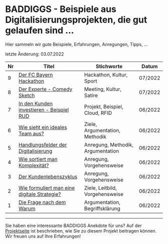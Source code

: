 # BADDIGGS - Beispiele aus Digitalisierungsprojekten, die gut gelaufen sind ...

Hier sammeln wir gute Beispiele, Erfahrungen, Anregungen, Tipps, ...

letzte Änderung: 03.07.2022

| Nr   | Titel                                                                                   | Stichworte                           | Datum           |
|------| --------------------------------------------------------------------------------------- |--------------------------------------|-----------------|
|    9 | [Der FC Bayern Hackathon](baddiggs/9_fcb_hackathon.md)                                  | Hackathon, Kultur, Sport             | 07/2022         |
|    8 | [Der Experte - Comedy Sketch](baddiggs/8_der_experte.md)                                | Meeting, Kultur, Satire              | 07/2022         |
|    7 | [In den Kunden investieren - Beispiel RUD](baddiggs/7_investition_kunde.md)             | Projekt, Beispiel, Cloud, RFID       | 06/2022         |
|    6 | [Wie sieht ein ideales Team aus?](baddiggs/6_ideales_team.md)                           | Ziele, Argumentation, Methodik       | 06/2022         |
|    5 | [Handlungsfelder der Digitalisierung](baddiggs/5_handlungsfelder.md)                    | Anregung, Methodik, Argumentation    | 06/2022         |
|    4 | [Wie sortiert man Komplexität?](baddiggs/4_komplexitaet_sortieren.md)                   | Anregung, Vorgehensweise             | 06/2022         |
|    3 | [Der Kundenlebenszyklus](baddiggs/3_klz.md)                                             | Anregung, Vorgehensweise             | 06/2022         |
|    2 | [Wie formuliert man eine digitale Strategie?](baddiggs/2_digitale_strategie.md)         | Ziele, Leitbild, Vorgehensweise      | 06/2022         |
|    1 | [Die Frage nach dem Warum](baddiggs/1_warum.md)                                         | Argumentation, Begriffsklärung       | 06/2022         |


---

Sie haben eine interessante BADDIGGS Anekdote für uns? Auf der [Projektseite](https://sapstammtisch.github.io/gusbad) ist beschrieben, wie Sie zu diesem Projekt beitragen können. Wir freuen uns auf Ihre Erfahrungen!  

